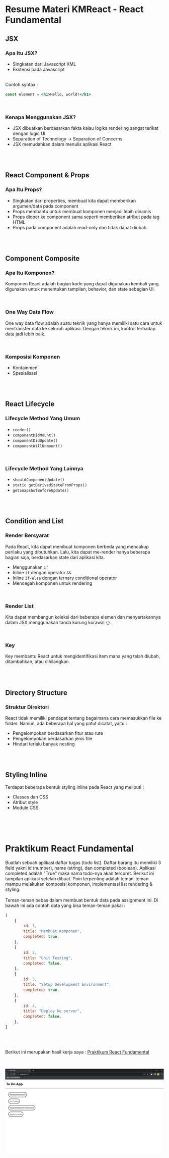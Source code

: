 # Resume Materi KMReact - React Fundamental
## JSX
### Apa Itu JSX?
- Singkatan dari Javascript XML
- Ekstensi pada Javascript

<br> Contoh syntax :

```jsx
const element = <h1>Hello, world!</h1>
```

<br>

### Kenapa Menggunakan JSX?

- JSX dibuatkan berdasarkan fakta kalau logika rendering sangat terikat dengan logic UI
- Separation of Technology -> Separation of Concerns
- JSX memudahkan dalam menulis aplikasi React


<br><br>
## React Component & Props
### Apa Itu Props?
- Singkatan dari properties, membuat kita dapat memberikan argumen/data pada component
- Props membantu untuk membuat komponen menjadi lebih dinamis
- Props dioper ke component sama seperti memberikan atribut pada tag HTML
- Props pada component adalah read-only dan tidak dapat diubah


<br><br>
## Component Composite
### Apa Itu Komponen?
Komponen React adalah bagian kode yang dapat digunakan kembali yang digunakan untuk menentukan tampilan, behavior, dan state sebagian UI.

<br>

### One Way Data Flow

One way data flow adalah suatu teknik yang hanya memiliki satu cara untuk mentransfer data ke seluruh aplikasi. Dengan teknik ini, kontrol terhadap data jadi lebih baik.

<br>

### Komposisi Komponen

- Kontainmen
- Spesialisasi


<br><br>
## React Lifecycle
### Lifecycle Method Yang Umum
- `render()`
- `componentDidMount()`
- `componentDidUpdate()`
- `componentWillUnmount()`

<br>

### Lifecycle Method Yang Lainnya

- `shouldComponentUpdate()`
- `static getDerivedStateFromProps()`
- `getSnapshotBeforeUpdate()`


<br><br>
## Condition and List
### Render Bersyarat
Pada React, kita dapat membuat komponen berbeda yang mencakup perilaku yang dibutuhkan. Lalu, kita dapat me-render hanya beberapa bagian saja, berdasarkan state dari aplikasi kita.
- Menggunakan `if`
- Inline `if` dengan operator `&&`
- Inline `if-else` dengan ternary conditional operator
- Mencegah komponen untuk rendering

<br>

### Render List

Kita dapat membangun koleksi dari beberapa elemen dan menyertakannya dalam JSX menggunakan tanda kurung kurawal `{}`.

<br>

### Key

Key membantu React untuk mengidentifikasi item mana yang telah diubah, ditambahkan, atau dihilangkan.


<br><br>
## Directory Structure
### Struktur Direktori
React tidak memiliki pendapat tentang bagaimana cara memasukkan file ke folder. Namun, ada beberapa hal yang patut dicatat, yaitu :
- Pengelompokan berdasarkan fitur atau rute
- Pengelompokan berdasarkan jenis file
- Hindari terlalu banyak nesting


<br><br>
## Styling Inline
Terdapat beberapa bentuk styling inline pada React yang meliputi :
- Classes dan CSS
- Atribut style
- Module CSS

<br><br><br>

# Praktikum React Fundamental
Buatlah sebuah aplikasi daftar tugas (todo list). Daftar barang itu memiliki 3 field yakni id (number), name (string), dan completed (boolean). Aplikasi completed adalah "True" maka nama todo-nya akan tercoret. Berikut ini tampilan aplikasi setelah dibuat. Poin terpenting adalah teman-teman mampu melakukan komposisi komponen, implementasi list rendering & styling.
<br><br> Teman-teman bebas dalam membuat bentuk data pada assignment ini. Di bawah ini ada contoh data yang bisa teman-teman pakai :
<br>

```jsx
[
    {
        id: 1,
        title: "Membuat Komponen",
        completed: true,
    },
    {
        id: 2,
        title: "Unit Testing",
        completed: false,
    },
    {
        id: 3,
        title: "Setup Development Environment",
        completed: true,
    },
    {
        id: 4,
        title: "Deploy ke server",
        completed: false,
    },
]
```

<br><br>

Berikut ini merupakan hasil kerja saya : [Praktikum React Fundamental](https://github.com/m-mustakim-surya/react_m-mustakim-surya/tree/12_React-Fundamental/12_React%20Fundamental/praktikum/reactfundamental)

<br>

![ss_praktikum](https://github.com/m-mustakim-surya/react_m-mustakim-surya/blob/12_React-Fundamental/12_React%20Fundamental/screenshots/praktikum.PNG)
